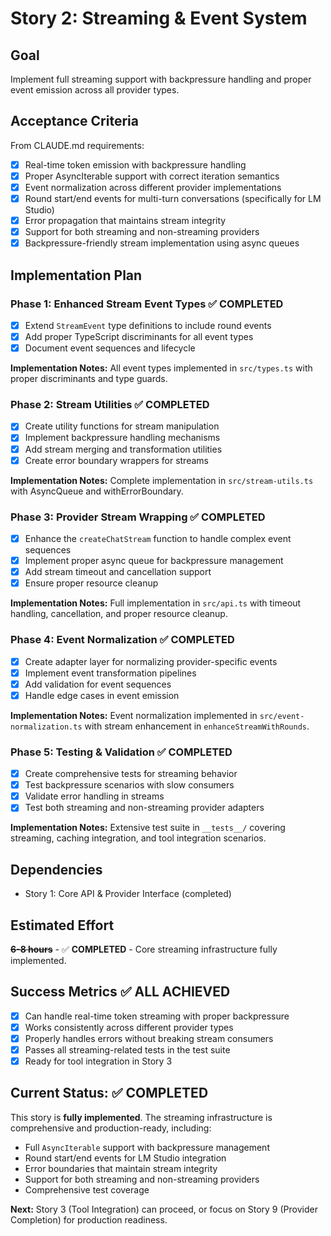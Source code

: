 # Story 2: Streaming & Event System

## Goal

Implement full streaming support with backpressure handling and proper event emission across all provider types.

## Acceptance Criteria

From CLAUDE.md requirements:

- [x] Real-time token emission with backpressure handling
- [x] Proper AsyncIterable support with correct iteration semantics
- [x] Event normalization across different provider implementations
- [x] Round start/end events for multi-turn conversations (specifically for LM Studio)
- [x] Error propagation that maintains stream integrity
- [x] Support for both streaming and non-streaming providers
- [x] Backpressure-friendly stream implementation using async queues

## Implementation Plan

### Phase 1: Enhanced Stream Event Types ✅ COMPLETED

- [x] Extend `StreamEvent` type definitions to include round events
- [x] Add proper TypeScript discriminants for all event types  
- [x] Document event sequences and lifecycle

**Implementation Notes:** All event types implemented in `src/types.ts` with proper discriminants and type guards.

### Phase 2: Stream Utilities ✅ COMPLETED

- [x] Create utility functions for stream manipulation
- [x] Implement backpressure handling mechanisms
- [x] Add stream merging and transformation utilities
- [x] Create error boundary wrappers for streams

**Implementation Notes:** Complete implementation in `src/stream-utils.ts` with AsyncQueue and withErrorBoundary.

### Phase 3: Provider Stream Wrapping ✅ COMPLETED

- [x] Enhance the `createChatStream` function to handle complex event sequences
- [x] Implement proper async queue for backpressure management
- [x] Add stream timeout and cancellation support
- [x] Ensure proper resource cleanup

**Implementation Notes:** Full implementation in `src/api.ts` with timeout handling, cancellation, and proper resource cleanup.

### Phase 4: Event Normalization ✅ COMPLETED

- [x] Create adapter layer for normalizing provider-specific events
- [x] Implement event transformation pipelines
- [x] Add validation for event sequences
- [x] Handle edge cases in event emission

**Implementation Notes:** Event normalization implemented in `src/event-normalization.ts` with stream enhancement in `enhanceStreamWithRounds`.

### Phase 5: Testing & Validation ✅ COMPLETED

- [x] Create comprehensive tests for streaming behavior
- [x] Test backpressure scenarios with slow consumers
- [x] Validate error handling in streams
- [x] Test both streaming and non-streaming provider adapters

**Implementation Notes:** Extensive test suite in `__tests__/` covering streaming, caching integration, and tool integration scenarios.

## Dependencies

- Story 1: Core API & Provider Interface (completed)

## Estimated Effort

**~~6-8 hours~~** - ✅ **COMPLETED** - Core streaming infrastructure fully implemented.

## Success Metrics ✅ ALL ACHIEVED

- [x] Can handle real-time token streaming with proper backpressure
- [x] Works consistently across different provider types
- [x] Properly handles errors without breaking stream consumers
- [x] Passes all streaming-related tests in the test suite
- [x] Ready for tool integration in Story 3

## Current Status: ✅ COMPLETED

This story is **fully implemented**. The streaming infrastructure is comprehensive and production-ready, including:

- Full `AsyncIterable` support with backpressure management
- Round start/end events for LM Studio integration
- Error boundaries that maintain stream integrity  
- Support for both streaming and non-streaming providers
- Comprehensive test coverage

**Next:** Story 3 (Tool Integration) can proceed, or focus on Story 9 (Provider Completion) for production readiness.